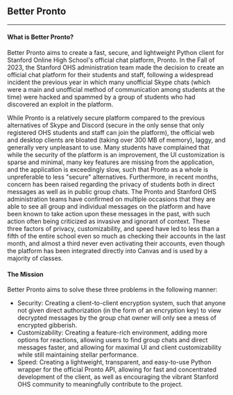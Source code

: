 ## Better Pronto

----

#### What is Better Pronto?
Better Pronto aims to create a fast, secure, and lightweight Python client for Stanford Online High School's official chat platform, Pronto. In the Fall of 2023, the Stanford OHS administration team made the decision to create an official chat platform for their students and staff, following a widespread incident the previous year in which many unofficial Skype chats (which were a main and unofficial method of communication among students at the time) were hacked and spammed by a group of students who had discovered an exploit in the platform.

While Pronto is a relatively secure platform compared to the previous alternatives of Skype and Discord (secure in the only sense that only registered OHS students and staff can join the platform), the official web and desktop clients are bloated (taking over 300 MB of memory), laggy, and generally very unpleasant to use. Many students have complained that while the security of the platform is an improvement, the UI customization is sparse and minimal, many key features are missing from the application, and the application is exceedingly slow, such that Pronto as a whole is unpreferable to less "secure" alternatives. Furthermore, in recent months, concern has been raised regarding the privacy of students both in direct messages as well as in public group chats. The Pronto and Stanford OHS administration teams have confirmed on multiple occasions that they are able to see all group and individual messages on the platform and have been known to take action upon these messages in the past, with such action often being criticized as invasive and ignorant of context. These three factors of privacy, customizability, and speed have led to less than a fifth of the entire school even so much as checking their accounts in the last month, and almost a third never even activating their accounts, even though the platform has been integrated directly into Canvas and is used by a majority of classes.

#### The Mission
Better Pronto aims to solve these three problems in the following manner:

- Security: Creating a client-to-client encryption system, such that anyone not given direct authorization (in the form of an encryption key) to view decrypted messages by the group chat owner will only see a mess of encrypted gibberish.
- Customizability: Creating a feature-rich environment, adding more options for reactions, allowing users to find group chats and direct messages faster, and allowing for maximal UI and client customizability while still maintaining stellar performance.
- Speed: Creating a lightweight, transparent, and easy-to-use Python wrapper for the official Pronto API, allowing for fast and concentrated development of the client, as well as encouraging the vibrant Stanford OHS community to meaningfully contribute to the project.
